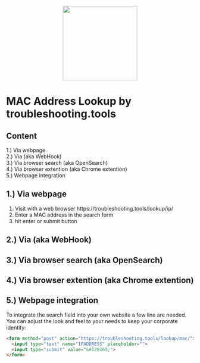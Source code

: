 <p align="center">
<a href="https://troubleshooting.tools/lookup/ip/"><img src="https://troubleshooting.tools/assets/img/og_logo.gif" height="200"></a>
</p>

# MAC Address Lookup by troubleshooting.tools


## Content

1.) Via webpage<br>
2.) Via  (aka WebHook)<br>
3.) Via browser search (aka OpenSearch)<br>
4.) Via browser extention (aka Chrome extention)<br>
5.) Webpage integration<br>


## 1.) Via webpage
<ol>
<li>Visit with a web browser https://troubleshooting.tools/lookup/ip/</li>
<li>Enter a MAC address in the search form</li>
<li>hit enter or submit button</li>
</ol>

## 2.) Via  (aka WebHook)


## 3.) Via browser search (aka OpenSearch)


## 4.) Via browser extention (aka Chrome extention)


## 5.) Webpage integration

To integrate the search field into your own website a few line are needed. You can adjust the look and feel to your needs to keep your corporate identity:

```html
<form method="post" action="https://troubleshooting.tools/lookup/mac/">
  <input type="text" name="IPADDRESS" placeholder="">
  <input type="submit" value="&#128269;">
</form>
```
